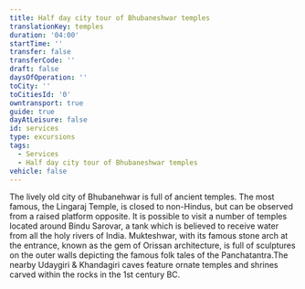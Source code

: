 ```yaml
---
title: Half day city tour of Bhubaneshwar temples
translationKey: temples
duration: '04:00'
startTime: ''
transfer: false
transferCode: ''
draft: false
daysOfOperation: ''
toCity: ''
toCitiesId: '0'
owntransport: true
guide: true
dayAtLeisure: false
id: services
type: excursions
tags:
  - Services
  - Half day city tour of Bhubaneshwar temples
vehicle: false
---
```

The lively old city of Bhubanehwar is full of ancient temples. The most famous, the Lingaraj Temple, is closed to non-Hindus, but can be observed from a raised platform opposite. It is possible to visit a number of temples located around Bindu Sarovar, a tank which is believed to receive water from all the holy rivers of India. Mukteshwar, with its famous stone arch at the entrance, known as the gem of Orissan architecture, is full of sculptures on the outer walls depicting the famous folk tales of the Panchatantra.The nearby Udaygiri &amp; Khandagiri caves feature ornate temples and shrines carved within the rocks in the 1st century BC.